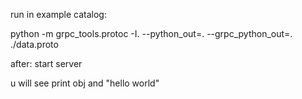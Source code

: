 run in example catalog:

python -m grpc_tools.protoc -I. --python_out=. --grpc_python_out=. ./data.proto

after: 
start server


u will see print obj and "hello world"
